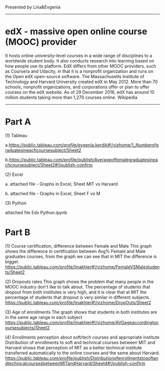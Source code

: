 
Presented by Lina&Evgenia
_____________________________________________________________________________________________________

# edX - massive open online course (MOOC) provider
It hosts online university-level courses in a wide range of disciplines to a worldwide student body. It also conducts research into learning based on how people use its platform. EdX differs from other MOOC providers, such as Coursera and Udacity, in that it is a nonprofit organization and runs on the Open edX open-source software. The Massachusetts Institute of Technology and Harvard University created edX in May 2012. More than 70 schools, nonprofit organizations, and corporations offer or plan to offer courses on the edX website. As of 29 December 2016, edX has around 10 million students taking more than 1,270 courses online. Wikipedia
_____________________________________________________________________________________________________

# Part A

(1) Tableau

a.https://public.tableau.com/profile/evgenia.kerdik#!/vizhome/1_Numberofgraduatesineachcoursesubject/Sheet2

b.https://public.tableau.com/profile/publish/Averageoffemalegraduatesineachcoursesubject/Sheet2#!/publish-confirm

(2) Excel

a. attached file - Graphs in Excel, Sheet MIT vs Harvard

b. attached file - Graphs in Excel, Sheet F vs M

(3) Python

attached file Edx Python.ipynb

# Part B

(1) Course certification, difference between Female and Male 
This graph shows the difference in certification between Avg% Female and Male graduates courses, from the graph we can see that in MIT the difference is bigger. https://public.tableau.com/profile/linakhier#!/vizhome/FemaleVSMalestudents/Sheet2

(2) Dropouts rates
This graph shows the problem that many people in the MOOC industry don't like to talk about. The percentage of students that dropout from both institutes is very high, and it is clear that at MIT the percentage of students that dropout is very similar in different subjects. https://public.tableau.com/profile/linakhier#!/vizhome/DropOuts/Sheet2

(3) Age of enrollments
The graph shows that students in both institutes are in the same age range in each subject
https://public.tableau.com/profile/linakhier#!/vizhome/AVGageaccordingtocoursesubjects/Sheet2

(4) Enrollments perception about soft/tech courses and appropriate institute 
Distribution of enrollments to soft and technical courses between MIT and Harvard shows that perception of MIT as a better technical institute transferred automatically to the online courses and the same about Harvard. 
https://public.tableau.com/profile/publish/DistributionofenrollmentstosoftandtechnicalcoursesbetweenMITandHarvard/Sheet4#!/publish-confirm







